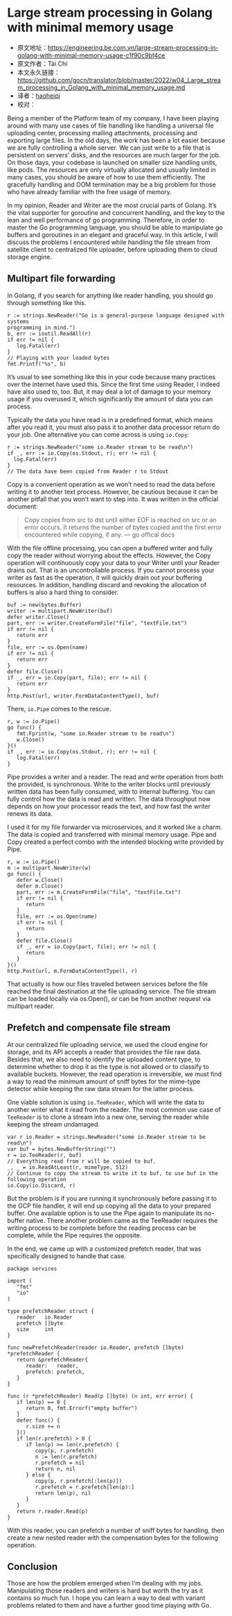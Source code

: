 # Large stream processing in Golang with minimal memory usage

- 原文地址：https://engineering.be.com.vn/large-stream-processing-in-golang-with-minimal-memory-usage-c1f90c9bf4ce
- 原文作者：Tài Chí
- 本文永久链接：https://github.com/gocn/translator/blob/master/2022/w04_Large_stream_processing_in_Golang_with_minimal_memory_usage.md
- 译者：[haoheipi](https://github.com/haoheipi)
- 校对：[ ]( )

Being a member of the Platform team of my company, I have been playing around with many use cases of file handling like handling a universal file uploading center, processing mailing attachments, processing and exporting large files. In the old days, the work has been a lot easier because we are fully controlling a whole server. We can just write to a file that is persistent on servers’ disks, and the resources are much larger for the job. On those days, your codebase is launched on smaller size handling units, like pods. The resources are only virtually allocated and usually limited in many cases, you should be aware of how to use them efficiently. The gracefully handling and OOM termination may be a big problem for those who have already familiar with the free usage of memory.

In my opinion, Reader and Writer are the most crucial parts of Golang. It’s the vital supporter for goroutine and concurrent handling, and the key to the lean and well performance of go programming. Therefore, in order to master the Go programming language, you should be able to manipulate go buffers and goroutines in an elegant and graceful way. In this article, I will discuss the problems I encountered while handling the file stream from satellite client to centralized file uploader, before uploading them to cloud storage engine.

## Multipart file forwarding

In Golang, if you search for anything like reader handling, you should go through something like this.

```golang
r := strings.NewReader("Go is a general-purpose language designed with systems 
programming in mind.")
b, err := ioutil.ReadAll(r)
if err != nil {
   log.Fatal(err)
}
// Playing with your loaded bytes
fmt.Printf("%s", b)
```

It’s usual to see something like this in your code because many practices over the internet have used this. Since the first time using Reader, I indeed have also used to, too. But, it may deal a lot of damage to your memory usage if you overused it, which significantly the amount of data you can process.

Typically the data you have read is in a predefined format, which means after you read it, you must also pass it to another data processor return do your job. One alternative you can come across is using `io.Copy`:

```golang
r := strings.NewReader("some io.Reader stream to be read\n")
if _, err := io.Copy(os.Stdout, r); err != nil {
  log.Fatal(err)
}
// The data have been copied from Reader r to Stdout
```

Copy is a convenient operation as we won’t need to read the data before writing it to another text process. However, be cautious because it can be another pitfall that you won’t want to step into. It was written in the official document:

> Copy copies from src to dst until either EOF is reached on src or an error occurs. It returns the number of bytes copied and the first error encountered while copying, if any. — go offical docs

With the file offline processing, you can open a buffered writer and fully copy the reader without worrying about the effects. However, the Copy operation will continuously copy your data to your Writer until your Reader drains out. That is an uncontrollable process. If you cannot process your writer as fast as the operation, it will quickly drain out your buffering resources. In addition, handling discard and revoking the allocation of buffers is also a hard thing to consider.

```golang
buf := new(bytes.Buffer)
writer := multipart.NewWriter(buf)
defer writer.Close()
part, err := writer.CreateFormFile("file", "textFile.txt")
if err != nil {
   return err
}
file, err := os.Open(name)
if err != nil {
   return err
}
defer file.Close()
if _, err = io.Copy(part, file); err != nil {
   return err
}
http.Post(url, writer.FormDataContentType(), buf)
```

There, `io.Pipe` comes to the rescue.

```golang
r, w := io.Pipe()
go func() {
   fmt.Fprint(w, "some io.Reader stream to be read\n")
   w.Close()
}()
if _, err := io.Copy(os.Stdout, r); err != nil {
   log.Fatal(err)
}
```

Pipe provides a writer and a reader. The read and write operation from both the provided, is synchronous. Write to the writer blocks until previously written data has been fully consumed, with to internal buffering. You can fully control how the data is read and written. The data throughput now depends on how your processor reads the text, and how fast the writer renews its data.

I used it for my file forwarder via microservices, and it worked like a charm. The data is copied and transferred with minimal memory usage. Pipe and Copy created a perfect combo with the intended blocking write provided by Pipe.

```golang
r, w := io.Pipe()
m := multipart.NewWriter(w)
go func() {
   defer w.Close()
   defer m.Close()
   part, err := m.CreateFormFile("file", "textFile.txt")
   if err != nil {
      return
   }
   file, err := os.Open(name)
   if err != nil {
      return
   }
   defer file.Close()
   if _, err = io.Copy(part, file); err != nil {
      return
   }
}()
http.Post(url, m.FormDataContentType(), r)
```

That actually is how our files traveled between services before the file reached the final destination at the file uploading service. The file stream can be loaded locally via os.Open(), or can be from another request via multipart reader.

## Prefetch and compensate file stream
At our centralized file uploading service, we used the cloud engine for storage, and its API accepts a reader that provides the file raw data. Besides that, we also need to identify the uploaded content type, to determine whether to drop it as the type is not allowed or to classify to available buckets. However, the read operation is irreversible, we must find a way to read the minimum amount of sniff bytes for the mime-type detector while keeping the raw data stream for the latter process.

One viable solution is using `io.TeeReader`, which will write the data to another writer what it read from the reader. The most common use case of `TeeReader` is to clone a stream into a new one, serving the reader while keeping the stream undamaged.

```golang
var r io.Reader = strings.NewReader("some io.Reader stream to be read\n")
var buf = bytes.NewBufferString("")
r = io.TeeReader(r, buf)
// Everything read from r will be copied to buf.
_, _ = io.ReadAtLeast(r, mimeType, 512)
// Continue to copy the stream to write it to buf, to use buf in the following operation
io.Copy(io.Discard, r)
```

But the problem is if you are running it synchronously before passing it to the GCP file handler, it will end up copying all the data to your prepared buffer. One available option is to use the Pipe again to manipulate its no-buffer native. There another problem came as the TeeReader requires the writing process to be complete before the reading process can be complete, while the Pipe requires the opposite.

In the end, we came up with a customized prefetch reader, that was specifically designed to handle that case.

```golang
package services

import (
   "fmt"
   "io"
)

type prefetchReader struct {
   reader   io.Reader
   prefetch []byte
   size     int
}

func newPrefetchReader(reader io.Reader, prefetch []byte) *prefetchReader {
   return &prefetchReader{
      reader:   reader,
      prefetch: prefetch,
   }
}

func (r *prefetchReader) Read(p []byte) (n int, err error) {
   if len(p) == 0 {
      return 0, fmt.Errorf("empty buffer")
   }
   defer func() {
      r.size += n
   }()
   if len(r.prefetch) > 0 {
      if len(p) >= len(r.prefetch) {
         copy(p, r.prefetch)
         n := len(r.prefetch)
         r.prefetch = nil
         return n, nil
      } else {
         copy(p, r.prefetch[:len(p)])
         r.prefetch = r.prefetch[len(p):]
         return len(p), nil
      }
   }
   return r.reader.Read(p)
}
```

With this reader, you can prefetch a number of sniff bytes for handling, then create a new nested reader with the compensation bytes for the following operation.

## Conclusion
Those are how the problem emerged when I’m dealing with my jobs. Manipulating those readers and writers is hard but worth the try as it contains so much fun. I hope you can learn a way to deal with variant problems related to them and have a further good time playing with Go.